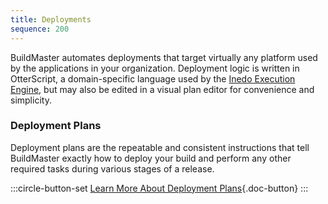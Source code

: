 ```yaml
---
title: Deployments
sequence: 200
---
```

BuildMaster automates deployments that target virtually any platform used by the applications in your organization. Deployment logic is written in OtterScript, a domain-specific language used by the [Inedo Execution Engine](plans/execution-engine), but may also be edited in a visual plan editor for convenience and simplicity.

### Deployment Plans

Deployment plans are the repeatable and consistent instructions that tell BuildMaster exactly how to deploy your build and perform any other required tasks during various stages of a release.

:::circle-button-set
[Learn More About Deployment Plans](plans){.doc-button}
:::
